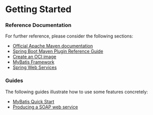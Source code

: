 # Getting Started

### Reference Documentation

For further reference, please consider the following sections:

* [Official Apache Maven documentation](https://maven.apache.org/guides/index.html)
* [Spring Boot Maven Plugin Reference Guide](https://docs.spring.io/spring-boot/docs/2.6.13/maven-plugin/reference/html/)
* [Create an OCI image](https://docs.spring.io/spring-boot/docs/2.6.13/maven-plugin/reference/html/#build-image)
* [MyBatis Framework](https://mybatis.org/spring-boot-starter/mybatis-spring-boot-autoconfigure/)
* [Spring Web Services](https://docs.spring.io/spring-boot/docs/2.6.13/reference/htmlsingle/#io.webservices)

### Guides

The following guides illustrate how to use some features concretely:

* [MyBatis Quick Start](https://github.com/mybatis/spring-boot-starter/wiki/Quick-Start)
* [Producing a SOAP web service](https://spring.io/guides/gs/producing-web-service/)

